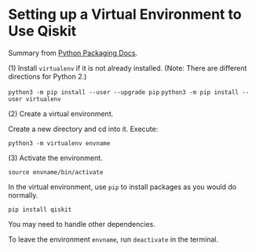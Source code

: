 # Setting up a Virtual Environment to Use Qiskit

Summary from [Python Packaging Docs](https://packaging.python.org/guides/installing-using-pip-and-virtualenv/).

(1) Install `virtualenv` if it is not already installed. (Note: There are different directions for Python 2.)

`python3 -m pip install --user --upgrade pip`
`python3 -m pip install --user virtualenv`

(2) Create a virtual environment.

Create a new directory and cd into it. Execute:

`python3 -m virtualenv envname`

(3) Activate the environment.

`source envname/bin/activate`

In the virtual environment, use `pip` to install packages as you would do normally.

`pip install qiskit`

You may need to handle other dependencies.

To leave the environment `envname`, run `deactivate` in the terminal.

